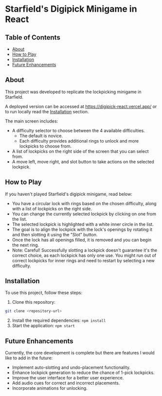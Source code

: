 # Starfield's Digipick Minigame in React

## Table of Contents
 - [About](#About)
 - [How to Play](#How-to-Play)
 - [Installation](#Installation)
 - [Future Enhancements](#Future-Enhancements)

 ## About
This project was developed to replicate the lockpicking minigame in Starfield.

A deployed version can be accessed at https://digipick-react.vercel.app/ or to run locally read the [Installation](#Installation) section.

The main screen includes:
- A difficulty selector to choose between the 4 available difficulties.
  - The default is novice.
  - Each difficulty provides additional rings to unlock and more lockpicks to choose from.
- A list of lockpicks on the right side of the screen that you can select from.
- A move left, move right, and slot button to take actions on the selected lockpick.

## How to Play
If you haven't played Starfield's digipick minigame, read below:

  - You have a circular lock with rings based on the chosen difficulty, along with a list of lockpicks on the right side.
  - You can change the currently selected lockpick by clicking on one from the list.
  - The selected lockpick is highlighted with a white inner circle in the list.
  - The goal is to align the lockpick with the lock's openings by rotating it and then slotting it using the "Slot" button.
  - Once the lock has all openings filled, it is removed and you can begin the next ring.
  - Note: Careful! Successfully slotting a lockpick doesn't guarantee it's the correct choice, as each lockpick has only one use. You might run out of correct lockpicks for inner rings and need to restart by selecting a new difficulty.

## Installation
To use this project, follow these steps:

  1. Clone this repository:
   ```bash
   git clone <repository-url>
   ```
  2. Install the required dependencies:
    ```npm install```
  3. Start the application:
    ```npm start```

## Future Enhancements
Currently, the core development is complete but there are features I would like to add in the future:
  - Implement auto-slotting and undo-placement functionality.
  - Enhance lockpick generation to reduce the chance of 1-pick lockpicks.
  - Improve the user interface for a better user experience.
  - Add audio cues for correct and incorrect placements.
  - Incorporate animations for unlocking.

